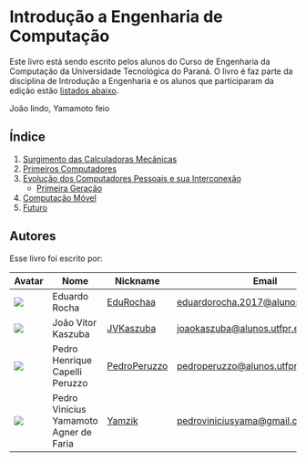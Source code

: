
# Introdução a Engenharia de Computação

Este livro está sendo escrito pelos alunos do Curso de Engenharia da Computação da Universidade Tecnológica do Paraná. O livro é faz parte da disciplina de Introdução a Engenharia e os alunos que participaram da edição estão [listados abaixo](#Autores).

João lindo, Yamamoto feio

## Índice

1. [Surgimento das Calculadoras Mecânicas](capitulos/surgimento_das_calculadoras_mecanicas.md)
1. [Primeiros Computadores]()
1. [Evolução dos Computadores Pessoais e sua Interconexão]()
    - [Primeira Geração]()
1. [Computação Móvel]()
1. [Futuro]()




## Autores
Esse livro foi escrito por:

| Avatar | Nome | Nickname | Email |
| ------ | ---- | -------- | ----- |
| ![](https://secure.gravatar.com/avatar/50a0881c9275b9107c0bfb59b8f9326e?s=800&d=identicon)  | Eduardo Rocha | [EduRochaa](https://gitlab.com/EduRochaa) | [eduardorocha.2017@alunos.utfpr.edu.br](mailto:eduardorocha.2017@alunos.utfpr.edu.br)
| ![](https://gitlab.com/uploads/-/system/user/avatar/9168722/avatar.png?width=400)  | João Vitor Kaszuba | [JVKaszuba](https://gitlab.com/JVKaszuba) | [joaokaszuba@alunos.utfpr.edu.br](mailto:joaokaszuba@alunos.utfpr.edu.br)
|  ![](https://secure.gravatar.com/avatar/cec1634990143d9be0fd4c5783112007?s=800&d=identicon)  | Pedro Henrique Capelli Peruzzo | [PedroPeruzzo](https://gitlab.com/pedroperuzzo) | [pedroperuzzo@alunos.utfpr.edu.br](mailto:pedroperuzzo@alunos.utfpr.edu.br)
|  ![](https://gitlab.com/uploads/-/system/user/avatar/9168495/avatar.png?width=400)  | Pedro Vinicius Yamamoto Agner de Faria | [Yamzik](https://gitlab.com/yamzik) | [pedroviniciusyama@gmail.com](mailto:pedroviniciusyama@gmail.com)
